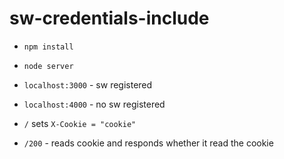 # sw-credentials-include

+ `npm install`
+ `node server`
+ `localhost:3000` - sw registered
+ `localhost:4000` - no sw registered

+ `/` sets `X-Cookie = "cookie"`
+ `/200` - reads cookie and responds whether it read the cookie
